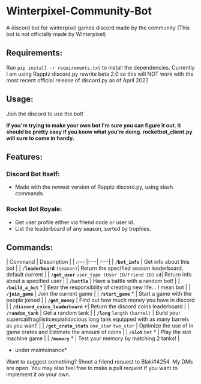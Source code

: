 # Winterpixel-Community-Bot
 A discord bot for winterpixel games discord made by the community (This bot is not officially made by Winterpixel)

## Requirements:
Run `pip install -r requirements.txt` to install the dependencies. Currently I am using Rapptz discord.py rewrite beta 2.0 so this will NOT work with the most recent official release of discord.py as of April 2022

## Usage: 

Join the discord to use the bot!

**If you're trying to make your own bot I'm sure you can figure it out. It should be pretty easy if you know what you're doing. rocketbot_client.py will sure to come in handy.**

## Features:

### Discord Bot Itself:
- Made with the newest version of Rapptz discord.py, using slash commands.

### Rocket Bot Royale:
- Get user profile either via friend code or user id.
- List the leaderboard of any season, sorted by trophies.

## Commands:
| Command | Description |
| :--- |:---| :---|
| **`/bot_info`** | Get info about this bot |
| **`/leaderboard`** `(season)`| Return the specified season leaderboard, default current |
| **`/get_user`** `user_type (User ID/Friend ID)` `id`| Return info about a specified user |
| **`/battle`** | Have a battle with a random bot! |
| **`/build_a_bot`** * | Bear the responsibility of creating new life... I mean bot |
| **`/join_game`** | Join the current game |
| **`/start_game`** * | Start a game with the people joined |
| **`/get_money`** | Find out how much money you have in discord |
| **`/discord_coins_leaderboard`** *| Return the discord coins leaderboard |
| **`/random_tank`** | Get a random tank |
| **`/long`** `length` `(barrel)`  | Build your supercalifragilisticexpialidocious long tank equipped with as many barrels as you want! |
| **`/get_crate_stats`** `one_star` `two_star` | Optimize the use of in game crates and Estimate the amount of coins |
| **`/slot`** `bet` * | Play the slot machine game |
| **`/memory`** * | Test your memory by matching 2 tanks! |
- under maintainance*

Want to suggest something? Shoot a friend request to Blaki#4254. My DMs are open. You may also feel free to make a pull request if you want to implement it on your own.
